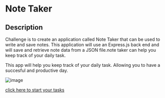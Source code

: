 # Note Taker 

## Description

Challenge is to create an application called Note Taker that can be used to write and save notes. This application will use an Express.js back end and will save and retrieve note data from a JSON file.note taker can  help you keep track of your daily task. 

This app will help you keep track of your daily task. Allowing you to have a succesful and productive day. 

![image](https://user-images.githubusercontent.com/97713255/169678746-be4b8825-6d41-47ca-b91c-5b6cce2a3531.png)

[click here to start your tasks](https://oscarhernandez2022.github.io/note-taker/)
